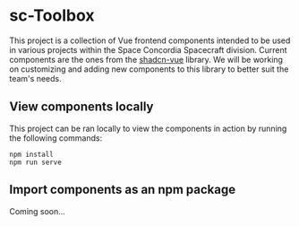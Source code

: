 # sc-Toolbox
This project is a collection of Vue frontend components intended to be used in various projects within the Space Concordia Spacecraft division. Current components are the ones from the [shadcn-vue](https://www.shadcn-vue.com/docs/introduction.html) library. We will be working on customizing and adding new components to this library to better suit the team's needs.

## View components locally
This project can be ran locally to view the components in action by running the following commands:
```
npm install
npm run serve
```

## Import components as an npm package
Coming soon...
